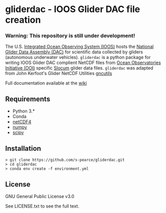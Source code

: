 # gliderdac - IOOS Glider DAC file creation
### Warning: This repository is still under development!

The U.S. [Integrated Ocean Observing System \(IOOS\)](https://gliders.ioos.us/) hosts the [National Glider Data Assembly \(DAC\)](https://gliders.ioos.us/data) for scientific data collected by gliders (autonomous underwater vehicles).  `gliderdac` is a python package for writing IOOS Glider DAC complient NetCDF files from [Ocean Observatories Initiative \(OOI\)](https://oceanobservatories.org/) specific [Slocum](http://www.teledynemarine.com/slocum-glider) glider data files.  `gliderdac` was adapted from John Kerfoot's
Glider NetCDF Utilities [gncutils](https://github.com/kerfoot/gncutils)

Full documentation available at the [wiki](https://github.com/s-pearce/gliderdac/wiki)

## Requirements
+ Python 3.*
+ Conda
+ [netCDF4](https://unidata.github.io/netcdf4-python/netCDF4/index.html)
+ [numpy](https://www.numpy.org/)
+ [scipy](https://www.scipy.org/)

## Installation

    > git clone https://github.com/s-pearce/gliderdac.git
    > cd gliderdac
    > conda env create -f environment.yml



## License
GNU General Public License v3.0

See LICENSE.txt to see the full text.
